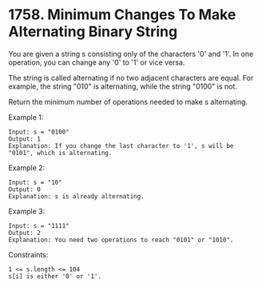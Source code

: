 # 1758. Minimum Changes To Make Alternating Binary String

You are given a string s consisting only of the characters '0' and '1'. In one operation, you can change any '0' to '1' or vice versa.

The string is called alternating if no two adjacent characters are equal. For example, the string "010" is alternating, while the string "0100" is not.

Return the minimum number of operations needed to make s alternating.

 

Example 1:

    Input: s = "0100"
    Output: 1
    Explanation: If you change the last character to '1', s will be "0101", which is alternating.

Example 2:

    Input: s = "10"
    Output: 0
    Explanation: s is already alternating.

Example 3:

    Input: s = "1111"
    Output: 2
    Explanation: You need two operations to reach "0101" or "1010".

 

Constraints:

    1 <= s.length <= 104
    s[i] is either '0' or '1'.

